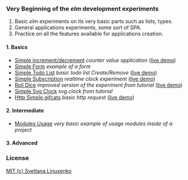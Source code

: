 ### Very Beginning of the *elm* development experiments

1. Basic *elm* experiments on its very basic parts such as lists, types.
2. General applications experiments, some sort of SPA.
3. Practice on all the features available for applications creation.


#### 1. Basics

  * [Simple increment/decrement](./Basics/IncDec) *counter value application* ([live demo](https://ellie-app.com/bHPCgstkwa1/0))
  * [Simple Form](./Basics/SimpleForm) *example of a form*
  * [Simple Todo List](./Basics/SimpleTodo) *basic todo list Create/Remove* ([live demo](https://ellie-app.com/bKTCBrgmha1/0))
  * [Simple Subscription](./Basics/SimpleClock) *realtime clock experiment* ([live demo](https://ellie-app.com/9g8ZDsvja1/0))
  * [Roll Dice](./Basics/RollDice) *improved version of the experiment from tutorial* ([live demo](https://ellie-app.com/sY7P8SSRPa1/0))
  * [Simple Svg Clock](./Basics/SvgClock1) *svg clock from tutorial*
  * [Http Simple gifcats](./Basics/SimpleHttp) *basic http request* ([live demo](https://ellie-app.com/pShjZ7RGPa1/3))

#### 2. Intermediate

 * [Modules Usage](./Intermediate/ModulesUsage) *very basic example of usage modules inside of a project*


#### 3. Advanced


### License

[MIT (c) Svetlana Linuxenko](./LICENSE)